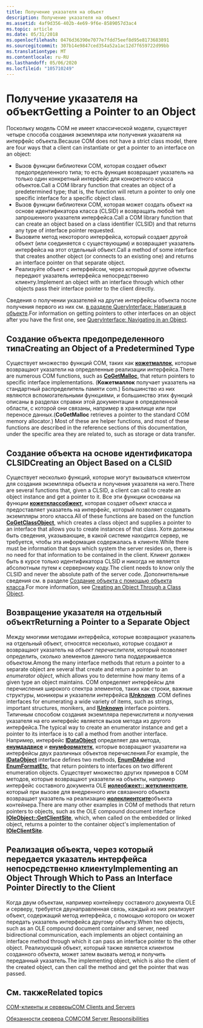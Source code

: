 ```yaml
---
title: Получение указателя на объект
description: Получение указателя на объект
ms.assetid: 4af9d356-402b-4e69-9f6e-8589057d3ac4
ms.topic: article
ms.date: 05/31/2018
ms.openlocfilehash: 0476d36390e7077e7fdd75eef8d95e8173683891
ms.sourcegitcommit: 307b14e9847ced354a52a1ac12d7f659722d99bb
ms.translationtype: MT
ms.contentlocale: ru-RU
ms.lasthandoff: 05/06/2020
ms.locfileid: "105710249"
---
```

# <a name="getting-a-pointer-to-an-object"></a><span data-ttu-id="44ede-103">Получение указателя на объект</span><span class="sxs-lookup"><span data-stu-id="44ede-103">Getting a Pointer to an Object</span></span>

<span data-ttu-id="44ede-104">Поскольку модель COM не имеет классической модели, существует четыре способа создания экземпляра или получения указателя на интерфейс объекта.</span><span class="sxs-lookup"><span data-stu-id="44ede-104">Because COM does not have a strict class model, there are four ways that a client can instantiate or get a pointer to an interface on an object:</span></span>

-   <span data-ttu-id="44ede-105">Вызов функции библиотеки COM, которая создает объект предопределенного типа; то есть функция возвращает указатель на только один конкретный интерфейс для конкретного класса объектов.</span><span class="sxs-lookup"><span data-stu-id="44ede-105">Call a COM library function that creates an object of a predetermined type; that is, the function will return a pointer to only one specific interface for a specific object class.</span></span>
-   <span data-ttu-id="44ede-106">Вызов функции библиотеки COM, которая может создать объект на основе идентификатора класса (CLSID) и возвращать любой тип запрошенного указателя интерфейса.</span><span class="sxs-lookup"><span data-stu-id="44ede-106">Call a COM library function that can create an object based on a class identifier (CLSID) and that returns any type of interface pointer requested.</span></span>
-   <span data-ttu-id="44ede-107">Вызовите метод некоторого интерфейса, который создает другой объект (или соединяется с существующим) и возвращает указатель интерфейса на этот отдельный объект.</span><span class="sxs-lookup"><span data-stu-id="44ede-107">Call a method of some interface that creates another object (or connects to an existing one) and returns an interface pointer on that separate object.</span></span>
-   <span data-ttu-id="44ede-108">Реализуйте объект с интерфейсом, через который другие объекты передают указатель интерфейса непосредственно клиенту.</span><span class="sxs-lookup"><span data-stu-id="44ede-108">Implement an object with an interface through which other objects pass their interface pointer to the client directly.</span></span>

<span data-ttu-id="44ede-109">Сведения о получении указателей на другие интерфейсы объекта после получения первого из них см. [в разделе QueryInterface: Навигация в объекте](queryinterface--navigating-in-an-object.md).</span><span class="sxs-lookup"><span data-stu-id="44ede-109">For information on getting pointers to other interfaces on an object after you have the first one, see [QueryInterface: Navigating in an Object](queryinterface--navigating-in-an-object.md).</span></span>

## <a name="creating-an-object-of-a-predetermined-type"></a><span data-ttu-id="44ede-110">Создание объекта предопределенного типа</span><span class="sxs-lookup"><span data-stu-id="44ede-110">Creating an Object of a Predetermined Type</span></span>

<span data-ttu-id="44ede-111">Существует множество функций COM, таких как [**кожетмаллок**](/windows/desktop/api/combaseapi/nf-combaseapi-cogetmalloc), которые возвращают указатели на определенные реализации интерфейса.</span><span class="sxs-lookup"><span data-stu-id="44ede-111">There are numerous COM functions, such as [**CoGetMalloc**](/windows/desktop/api/combaseapi/nf-combaseapi-cogetmalloc), that return pointers to specific interface implementations.</span></span> <span data-ttu-id="44ede-112">(**Кожетмаллок** получает указатель на стандартный распределитель памяти com.) Большинство из них являются вспомогательными функциями, и большинство этих функций описаны в разделах справки этой документации в определенной области, с которой они связаны, например в хранилище или при переносе данных.</span><span class="sxs-lookup"><span data-stu-id="44ede-112">(**CoGetMalloc** retrieves a pointer to the standard COM memory allocator.) Most of these are helper functions, and most of these functions are described in the reference sections of this documentation, under the specific area they are related to, such as storage or data transfer.</span></span>

## <a name="creating-an-object-based-on-a-clsid"></a><span data-ttu-id="44ede-113">Создание объекта на основе идентификатора CLSID</span><span class="sxs-lookup"><span data-stu-id="44ede-113">Creating an Object Based on a CLSID</span></span>

<span data-ttu-id="44ede-114">Существует несколько функций, которые могут вызываться клиентом для создания экземпляра объекта и получения указателя на него.</span><span class="sxs-lookup"><span data-stu-id="44ede-114">There are several functions that, given a CLSID, a client can call to create an object instance and get a pointer to it.</span></span> <span data-ttu-id="44ede-115">Все эти функции основаны на функции [**кожетклассобжект**](/windows/desktop/api/combaseapi/nf-combaseapi-cogetclassobject), которая создает объект класса и предоставляет указатель на интерфейс, который позволяет создавать экземпляры этого класса.</span><span class="sxs-lookup"><span data-stu-id="44ede-115">All of these functions are based on the function [**CoGetClassObject**](/windows/desktop/api/combaseapi/nf-combaseapi-cogetclassobject), which creates a class object and supplies a pointer to an interface that allows you to create instances of that class.</span></span> <span data-ttu-id="44ede-116">Хотя должны быть сведения, указывающие, в какой системе находится сервер, не требуется, чтобы эта информация содержалась в клиенте.</span><span class="sxs-lookup"><span data-stu-id="44ede-116">While there must be information that says which system the server resides on, there is no need for that information to be contained in the client.</span></span> <span data-ttu-id="44ede-117">Клиент должен быть в курсе только идентификатора CLSID и никогда не является абсолютным путем к серверному коду.</span><span class="sxs-lookup"><span data-stu-id="44ede-117">The client needs to know only the CLSID and never the absolute path of the server code.</span></span> <span data-ttu-id="44ede-118">Дополнительные сведения см. в разделе [Создание объекта с помощью объекта класса](creating-an-object-through-a-class-object.md).</span><span class="sxs-lookup"><span data-stu-id="44ede-118">For more information, see [Creating an Object Through a Class Object](creating-an-object-through-a-class-object.md).</span></span>

## <a name="returning-a-pointer-to-a-separate-object"></a><span data-ttu-id="44ede-119">Возвращение указателя на отдельный объект</span><span class="sxs-lookup"><span data-stu-id="44ede-119">Returning a Pointer to a Separate Object</span></span>

<span data-ttu-id="44ede-120">Между многими методами интерфейса, которые возвращают указатель на отдельный объект, относятся несколько, которые создают и возвращают указатель на *объект перечислителя*, который позволяет определить, сколько элементов данного типа поддерживается объектом.</span><span class="sxs-lookup"><span data-stu-id="44ede-120">Among the many interface methods that return a pointer to a separate object are several that create and return a pointer to an *enumerator object*, which allows you to determine how many items of a given type an object maintains.</span></span> <span data-ttu-id="44ede-121">COM определяет интерфейсы для перечисления широкого спектра элементов, таких как строки, важные структуры, моникеры и указатели интерфейса [**IUnknown**](/windows/desktop/api/Unknwn/nn-unknwn-iunknown) .</span><span class="sxs-lookup"><span data-stu-id="44ede-121">COM defines interfaces for enumerating a wide variety of items, such as strings, important structures, monikers, and [**IUnknown**](/windows/desktop/api/Unknwn/nn-unknwn-iunknown) interface pointers.</span></span> <span data-ttu-id="44ede-122">Типичным способом создания экземпляра перечислителя и получения указателя на его интерфейс является вызов метода из другого интерфейса.</span><span class="sxs-lookup"><span data-stu-id="44ede-122">The typical way to create an enumerator instance and get a pointer to its interface is to call a method from another interface.</span></span> <span data-ttu-id="44ede-123">Например, интерфейс [**IDataObject**](/windows/desktop/api/ObjIdl/nn-objidl-idataobject) определяет два метода, [**енумдадвисе**](/windows/desktop/api/ObjIdl/nf-objidl-idataobject-enumdadvise) и [**енумформатетк**](/windows/desktop/api/ObjIdl/nf-objidl-idataobject-enumformatetc), которые возвращают указатели на интерфейсы двух различных объектов перечисления.</span><span class="sxs-lookup"><span data-stu-id="44ede-123">For example, the [**IDataObject**](/windows/desktop/api/ObjIdl/nn-objidl-idataobject) interface defines two methods, [**EnumDAdvise**](/windows/desktop/api/ObjIdl/nf-objidl-idataobject-enumdadvise) and [**EnumFormatEtc**](/windows/desktop/api/ObjIdl/nf-objidl-idataobject-enumformatetc), that return pointers to interfaces on two different enumeration objects.</span></span> <span data-ttu-id="44ede-124">Существует множество других примеров в COM методов, которые возвращают указатели на объекты, например интерфейс составного документа OLE [**иолеобжект:: жетклиентсите**](/windows/desktop/api/OleIdl/nf-oleidl-ioleobject-getclientsite), который при вызове для внедренного или связанного объекта возвращает указатель на реализацию [**иолеклиентсите**](/windows/desktop/api/OleIdl/nn-oleidl-ioleclientsite)объекта контейнера.</span><span class="sxs-lookup"><span data-stu-id="44ede-124">There are many other examples in COM of methods that return pointers to objects, such as the OLE compound document interface [**IOleObject::GetClientSite**](/windows/desktop/api/OleIdl/nf-oleidl-ioleobject-getclientsite), which, when called on the embedded or linked object, returns a pointer to the container object's implementation of [**IOleClientSite**](/windows/desktop/api/OleIdl/nn-oleidl-ioleclientsite).</span></span>

## <a name="implementing-an-object-through-which-to-pass-an-interface-pointer-directly-to-the-client"></a><span data-ttu-id="44ede-125">Реализация объекта, через который передается указатель интерфейса непосредственно клиенту</span><span class="sxs-lookup"><span data-stu-id="44ede-125">Implementing an Object Through Which to Pass an Interface Pointer Directly to the Client</span></span>

<span data-ttu-id="44ede-126">Когда двум объектам, например контейнеру составного документа OLE и серверу, требуется двунаправленная связь, каждый из них реализует объект, содержащий метод интерфейса, с помощью которого он может передать указатель интерфейса другому объекту.</span><span class="sxs-lookup"><span data-stu-id="44ede-126">When two objects, such as an OLE compound document container and server, need bidirectional communication, each implements an object containing an interface method through which it can pass an interface pointer to the other object.</span></span> <span data-ttu-id="44ede-127">Реализующий объект, который также является клиентом созданного объекта, может затем вызвать метод и получить переданный указатель.</span><span class="sxs-lookup"><span data-stu-id="44ede-127">The implementing object, which is also the client of the created object, can then call the method and get the pointer that was passed.</span></span>

## <a name="related-topics"></a><span data-ttu-id="44ede-128">См. также</span><span class="sxs-lookup"><span data-stu-id="44ede-128">Related topics</span></span>

<dl> <dt>

[<span data-ttu-id="44ede-129">COM-клиенты и серверы</span><span class="sxs-lookup"><span data-stu-id="44ede-129">COM Clients and Servers</span></span>](com-clients-and-servers.md)
</dt> <dt>

[<span data-ttu-id="44ede-130">Обязанности сервера COM</span><span class="sxs-lookup"><span data-stu-id="44ede-130">COM Server Responsibilities</span></span>](com-server-responsibilities.md)
</dt> </dl>

 

 




